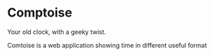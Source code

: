 # Comptoise
Your old clock, with a geeky twist.

Comtoise is a web application showing time in different useful format